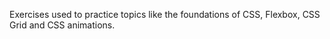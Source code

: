 Exercises used to practice topics like the foundations of CSS, Flexbox, CSS Grid and CSS animations.